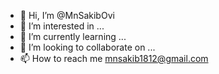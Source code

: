 - 👋 Hi, I’m @MnSakibOvi
- 👀 I’m interested in ...
- 🌱 I’m currently learning ...
- 💞️ I’m looking to collaborate on ...
- 📫 How to reach me mnsakib1812@gmail.com

<!---
MnSakibOvi/MnSakibOvi is a ✨ special ✨ repository because its `README.md` (this file) appears on your GitHub profile.
You can click the Preview link to take a look at your changes.
--->
